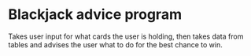 # Blackjack advice program

Takes user input for what cards the user is holding, then takes data from tables and advises the user what to do for the best chance to win.
